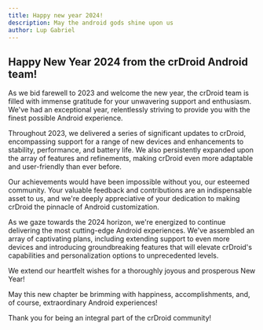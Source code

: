 ```yaml
---
title: Happy new year 2024!
description: May the android gods shine upon us 
author: Lup Gabriel
---
```


## Happy New Year 2024 from the crDroid Android team!

As we bid farewell to 2023 and welcome the new year, the crDroid team is filled with immense gratitude for your unwavering support and enthusiasm. We've had an exceptional year, relentlessly striving to provide you with the finest possible Android experience.

Throughout 2023, we delivered a series of significant updates to crDroid, encompassing support for a range of new devices and enhancements to stability, performance, and battery life. We also persistently expanded upon the array of features and refinements, making crDroid even more adaptable and user-friendly than ever before.

Our achievements would have been impossible without you, our esteemed community. Your valuable feedback and contributions are an indispensable asset to us, and we're deeply appreciative of your dedication to making crDroid the pinnacle of Android customization.

As we gaze towards the 2024 horizon, we're energized to continue delivering the most cutting-edge Android experiences. We've assembled an array of captivating plans, including extending support to even more devices and introducing groundbreaking features that will elevate crDroid's capabilities and personalization options to unprecedented levels.

We extend our heartfelt wishes for a thoroughly joyous and prosperous New Year!

May this new chapter be brimming with happiness, accomplishments, and, of course, extraordinary Android experiences!

Thank you for being an integral part of the crDroid community!
